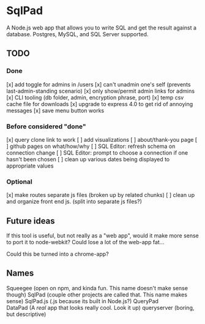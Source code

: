 # SqlPad

A Node.js web app that allows you to write SQL and get the result against a database. Postgres, MySQL, and SQL Server supported.


## TODO

### Done
[x] add toggle for admins in /users
[x] can't unadmin one's self (prevents last-admin-standing scenario)
[x] only show/permit admin links for admins
[x] CLI tooling (db folder, admin, encryption phrase, port) 
[x] temp csv cache file for downloads 
[x] upgrade to express 4.0 to get rid of annoying messages
[x] save menu button works

### Before considered "done"
[x] query clone link to work
[ ] add visualizations
[ ] about/thank-you page
[ ] github pages on what/how/why
[ ] SQL Editor: refresh schema on connection change
[ ] SQL Editor: prompt to choose a connection if one hasn't been chosen
[ ] clean up various dates being displayed to appropriate values

### Optional
[x] make routes separate js files (broken up by related chunks)
[ ] clean up and organize front end js. (split into separate js files?)


## Future ideas

If this tool is useful, but not really as a "web app", would it make more sense to port it to node-webkit? Could lose a lot of the web-app fat...

Could this be turned into a chrome-app?


## Names

Squeegee     (open on npm, and kinda fun. This name doesn't make sense though)
SqlPad       (couple other projects are called that. This name makes sense)
SqlPad.js    (.js because its built in Node.js?)
QueryPad     
DataPad      (A *real* app that looks really cool. Look it up)
queryserver  (boring, but descriptive)